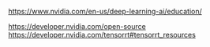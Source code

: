https://www.nvidia.com/en-us/deep-learning-ai/education/

https://developer.nvidia.com/open-source
https://developer.nvidia.com/tensorrt#tensorrt_resources

